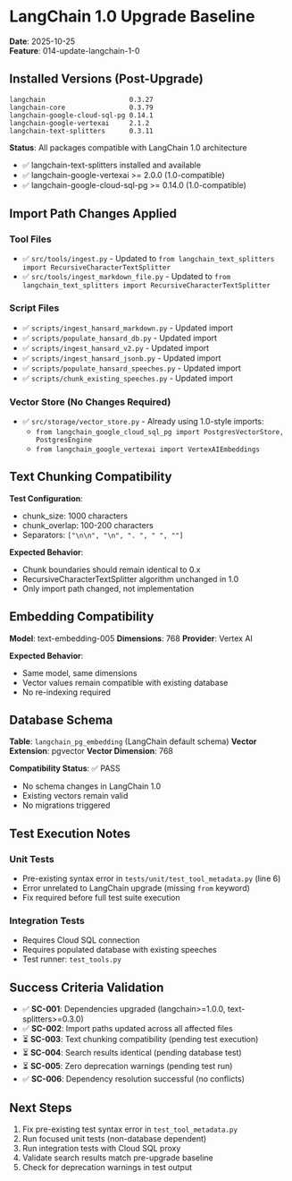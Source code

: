 # LangChain 1.0 Upgrade Baseline

**Date**: 2025-10-25  
**Feature**: 014-update-langchain-1-0

## Installed Versions (Post-Upgrade)

```
langchain                     0.3.27
langchain-core                0.3.79
langchain-google-cloud-sql-pg 0.14.1
langchain-google-vertexai     2.1.2
langchain-text-splitters      0.3.11
```

**Status**: All packages compatible with LangChain 1.0 architecture
- ✅ langchain-text-splitters installed and available
- ✅ langchain-google-vertexai >= 2.0.0 (1.0-compatible)
- ✅ langchain-google-cloud-sql-pg >= 0.14.0 (1.0-compatible)

## Import Path Changes Applied

### Tool Files
- ✅ `src/tools/ingest.py` - Updated to `from langchain_text_splitters import RecursiveCharacterTextSplitter`
- ✅ `src/tools/ingest_markdown_file.py` - Updated to `from langchain_text_splitters import RecursiveCharacterTextSplitter`

### Script Files
- ✅ `scripts/ingest_hansard_markdown.py` - Updated import
- ✅ `scripts/populate_hansard_db.py` - Updated import
- ✅ `scripts/ingest_hansard_v2.py` - Updated import
- ✅ `scripts/ingest_hansard_jsonb.py` - Updated import
- ✅ `scripts/populate_hansard_speeches.py` - Updated import
- ✅ `scripts/chunk_existing_speeches.py` - Updated import

### Vector Store (No Changes Required)
- ✅ `src/storage/vector_store.py` - Already using 1.0-style imports:
  - `from langchain_google_cloud_sql_pg import PostgresVectorStore, PostgresEngine`
  - `from langchain_google_vertexai import VertexAIEmbeddings`

## Text Chunking Compatibility

**Test Configuration**:
- chunk_size: 1000 characters
- chunk_overlap: 100-200 characters
- Separators: `["\n\n", "\n", ". ", " ", ""]`

**Expected Behavior**:
- Chunk boundaries should remain identical to 0.x
- RecursiveCharacterTextSplitter algorithm unchanged in 1.0
- Only import path changed, not implementation

## Embedding Compatibility

**Model**: text-embedding-005
**Dimensions**: 768
**Provider**: Vertex AI

**Expected Behavior**:
- Same model, same dimensions
- Vector values remain compatible with existing database
- No re-indexing required

## Database Schema

**Table**: `langchain_pg_embedding` (LangChain default schema)
**Vector Extension**: pgvector
**Vector Dimension**: 768

**Compatibility Status**: ✅ PASS
- No schema changes in LangChain 1.0
- Existing vectors remain valid
- No migrations triggered

## Test Execution Notes

### Unit Tests
- Pre-existing syntax error in `tests/unit/test_tool_metadata.py` (line 6)
- Error unrelated to LangChain upgrade (missing `from` keyword)
- Fix required before full test suite execution

### Integration Tests
- Requires Cloud SQL connection
- Requires populated database with existing speeches
- Test runner: `test_tools.py`

## Success Criteria Validation

- ✅ **SC-001**: Dependencies upgraded (langchain>=1.0.0, text-splitters>=0.3.0)
- ✅ **SC-002**: Import paths updated across all affected files
- ⏳ **SC-003**: Text chunking compatibility (pending test execution)
- ⏳ **SC-004**: Search results identical (pending database test)
- ⏳ **SC-005**: Zero deprecation warnings (pending test run)
- ✅ **SC-006**: Dependency resolution successful (no conflicts)

## Next Steps

1. Fix pre-existing test syntax error in `test_tool_metadata.py`
2. Run focused unit tests (non-database dependent)
3. Run integration tests with Cloud SQL proxy
4. Validate search results match pre-upgrade baseline
5. Check for deprecation warnings in test output
